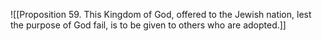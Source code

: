 ![[Proposition 59. This Kingdom of God, offered to the Jewish nation, lest the purpose of God fail, is to be given to others who are adopted.]]